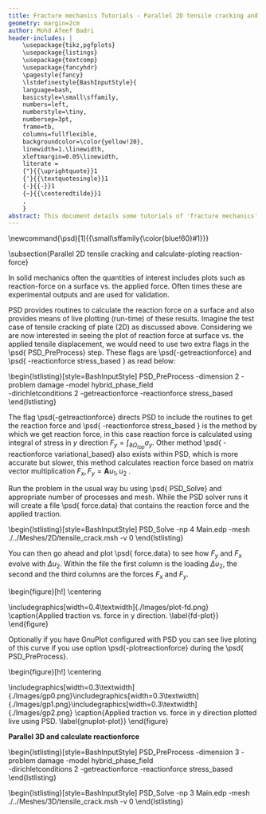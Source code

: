 ```yaml
---
title: Fracture mechanics Tutorials - Parallel 2D tensile cracking and calculate-ploting reaction-force
geometry: margin=2cm
author: Mohd Afeef Badri
header-includes: |
    \usepackage{tikz,pgfplots}
    \usepackage{listings}
    \usepackage{textcomp}
    \usepackage{fancyhdr}
    \pagestyle{fancy}
    \lstdefinestyle{BashInputStyle}{
	language=bash,
	basicstyle=\small\sffamily,
	numbers=left,
	numberstyle=\tiny,
	numbersep=3pt,
	frame=tb,
	columns=fullflexible,
	backgroundcolor=\color{yellow!20},
	linewidth=1.\linewidth,
	xleftmargin=0.05\linewidth,
	literate =
	{"}{{\uprightquote}}1
	{'}{{\textquotesingle}}1
	{-}{{-}}1
	{~}{{\centeredtilde}}1
	,
    }
abstract: This document details some tutorials of 'fracture mechanics' module of PSD. These tutorials are not verbose, but does instead give a kick start to users/developers for using PSD's 'fracture mechanics' module.
---
```


\newcommand{\psd}[1]{{\small\sffamily{\color{blue!60}#1}}}


\subsection{Parallel 2D tensile cracking and calculate-ploting reaction-force}

In solid mechanics often the quantities of interest includes plots such as reaction-force on a surface vs. the applied force. Often times these are experimental outputs and are used for validation.

PSD provides routines to calculate the reaction force on a surface and also provides means of live plotting (run-time)  of these results. Imagine the test case of tensile cracking of plate (2D) as discussed above. Considering we are now interested in seeing the plot of reaction force at surface vs. the applied tensile displacement, we would need to use two extra flags in the   \psd{ PSD\_PreProcess} step. These flags are \psd{-getreactionforce} and \psd{ -reactionforce  stress\_based } as read below:

\begin{lstlisting}[style=BashInputStyle]
PSD_PreProcess -dimension 2 -problem damage -model hybrid_phase_field \
-dirichletconditions 2 -getreactionforce -reactionforce stress_based
\end{lstlisting}

The flag  \psd{-getreactionforce} directs PSD to include the routines to get the reaction force and  \psd{ -reactionforce  stress\_based } is the method by which we get reaction force, in this case reaction force is calculated using integral of stress in $y$ direction $F_y=\int_{\partial\Omega_{top}} \sigma_y$. Other method \psd{ -reactionforce variational\_based} also exists within PSD, which is more accurate but slower, this method calculates reaction force based on matrix vector multiplication ${F_x,F_y}=\mathbf{A}{u_1,u_2}$ .

Run the problem in the usual way bu using \psd{ PSD\_Solve} and appropriate number of processes and mesh.  While the PSD solver runs it will create a file \psd{ force.data} that contains the reaction force and the applied traction.

\begin{lstlisting}[style=BashInputStyle]
PSD_Solve -np 4 Main.edp -mesh ./../Meshes/2D/tensile_crack.msh -v 0
\end{lstlisting}

 You can then go ahead and plot \psd{ force.data} to see how $F_y$ and $F_x$  evolve  with $\Delta u_2$. Within the file the first column is the loading $\Delta u_2$, the second and the third columns are the forces $F_x$ and $F_y$.



\begin{figure}[h!]
\centering

\includegraphics[width=0.4\textwidth]{./Images/plot-fd.png}
\caption{Applied traction vs. force in y direction. \label{fd-plot}}
\end{figure}

Optionally if you have GnuPlot configured with PSD you can see live ploting of this curve if you use option  \psd{-plotreactionforce} during the  \psd{ PSD\_PreProcess}.

\begin{figure}[h!]
\centering

\includegraphics[width=0.3\textwidth]{./Images/gp0.png}\includegraphics[width=0.3\textwidth]{./Images/gp1.png}\includegraphics[width=0.3\textwidth]{./Images/gp2.png}
\caption{Applied traction vs. force in y direction plotted live using PSD. \label{gnuplot-plot}}
\end{figure}



**Parallel 3D and calculate reactionforce**


\begin{lstlisting}[style=BashInputStyle]
PSD_PreProcess -dimension 3 -problem damage -model hybrid_phase_field \
-dirichletconditions 2 -getreactionforce -reactionforce stress_based
\end{lstlisting}

\begin{lstlisting}[style=BashInputStyle]
PSD_Solve -np 3 Main.edp -mesh ./../Meshes/3D/tensile_crack.msh -v 0
\end{lstlisting}

